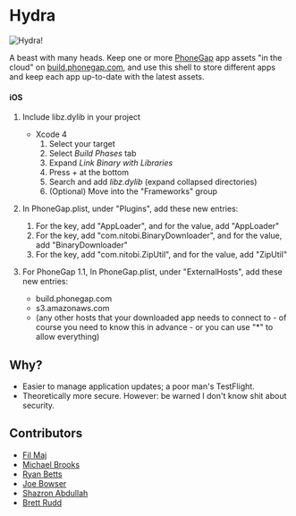 Hydra
====

![Hydra!](http://github.com/filmaj/hydra/raw/master/img/icon128.png)

A beast with many heads. Keep one or more [PhoneGap](http://www.phonegap.com) app assets "in the cloud" on
[build.phonegap.com](http://build.phonegap.com), and use this shell to
store different apps and keep each app up-to-date with the latest
assets.

#### iOS ####

1. Include libz.dylib in your project
    - Xcode 4
        1. Select your target
        2. Select _Build Phases_ tab
        3. Expand _Link Binary with Libraries_
        4. Press _+_ at the bottom
        5. Search and add _libz.dylib_ (expand collapsed directories)
        6. (Optional) Move into the "Frameworks" group

2. In PhoneGap.plist, under "Plugins", add these new entries: 
    1. For the key, add "AppLoader", and for the value, add "AppLoader"
    2. For the key, add "com.nitobi.BinaryDownloader", and for the value, add "BinaryDownloader"
    3. For the key, add "com.nitobi.ZipUtil", and for the value, add "ZipUtil"

3. For PhoneGap 1.1, In PhoneGap.plist, under "ExternalHosts", add these new entries:              
     * build.phonegap.com
     * s3.amazonaws.com
     * (any other hosts that your downloaded app needs to connect to - of course you need to know this in advance - or you can use "*" to allow everything)

Why?
----

* Easier to manage application updates; a poor man's TestFlight.
* Theoretically more secure. However: be warned I don't know shit about
  security.

Contributors
----

* [Fil Maj](http://www.github.com/filmaj)
* [Michael Brooks](http://www.github.com/mwbrooks)
* [Ryan Betts](http://www.github.com/ryanbetts)
* [Joe Bowser](http://www.github.com/infil00p)
* [Shazron Abdullah](http://www.github.com/shazron)
* [Brett Rudd](http://www.github.com/goya)
